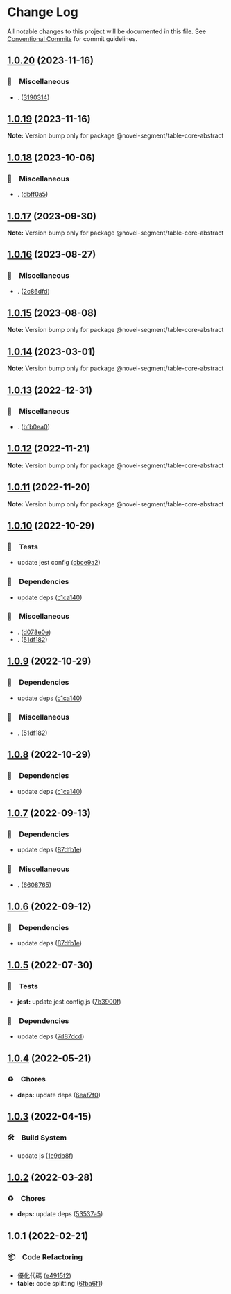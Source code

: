 # Change Log

All notable changes to this project will be documented in this file.
See [Conventional Commits](https://conventionalcommits.org) for commit guidelines.

## [1.0.20](https://github.com/bluelovers/ws-segment/compare/@novel-segment/table-core-abstract@1.0.18...@novel-segment/table-core-abstract@1.0.20) (2023-11-16)



### 🔖　Miscellaneous

* . ([3190314](https://github.com/bluelovers/ws-segment/commit/3190314c75a7ee0dc369365533dca4008da13afd))



## [1.0.19](https://github.com/bluelovers/ws-segment/compare/@novel-segment/table-core-abstract@1.0.18...@novel-segment/table-core-abstract@1.0.19) (2023-11-16)

**Note:** Version bump only for package @novel-segment/table-core-abstract





## [1.0.18](https://github.com/bluelovers/ws-segment/compare/@novel-segment/table-core-abstract@1.0.17...@novel-segment/table-core-abstract@1.0.18) (2023-10-06)



### 🔖　Miscellaneous

* . ([dbff0a5](https://github.com/bluelovers/ws-segment/commit/dbff0a57fa8c30afd54c1193b888cbbb4a397aa2))



## [1.0.17](https://github.com/bluelovers/ws-segment/compare/@novel-segment/table-core-abstract@1.0.16...@novel-segment/table-core-abstract@1.0.17) (2023-09-30)

**Note:** Version bump only for package @novel-segment/table-core-abstract





## [1.0.16](https://github.com/bluelovers/ws-segment/compare/@novel-segment/table-core-abstract@1.0.15...@novel-segment/table-core-abstract@1.0.16) (2023-08-27)



### 🔖　Miscellaneous

* . ([2c86dfd](https://github.com/bluelovers/ws-segment/commit/2c86dfd6b17559ebd55eb2b73bdf96c6fb825a5d))



## [1.0.15](https://github.com/bluelovers/ws-segment/compare/@novel-segment/table-core-abstract@1.0.14...@novel-segment/table-core-abstract@1.0.15) (2023-08-08)

**Note:** Version bump only for package @novel-segment/table-core-abstract





## [1.0.14](https://github.com/bluelovers/ws-segment/compare/@novel-segment/table-core-abstract@1.0.13...@novel-segment/table-core-abstract@1.0.14) (2023-03-01)

**Note:** Version bump only for package @novel-segment/table-core-abstract





## [1.0.13](https://github.com/bluelovers/ws-segment/compare/@novel-segment/table-core-abstract@1.0.12...@novel-segment/table-core-abstract@1.0.13) (2022-12-31)



### 🔖　Miscellaneous

* . ([bfb0ea0](https://github.com/bluelovers/ws-segment/commit/bfb0ea03e19dab3229aad4f8c33be5ee7bae3b73))



## [1.0.12](https://github.com/bluelovers/ws-segment/compare/@novel-segment/table-core-abstract@1.0.11...@novel-segment/table-core-abstract@1.0.12) (2022-11-21)

**Note:** Version bump only for package @novel-segment/table-core-abstract





## [1.0.11](https://github.com/bluelovers/ws-segment/compare/@novel-segment/table-core-abstract@1.0.10...@novel-segment/table-core-abstract@1.0.11) (2022-11-20)

**Note:** Version bump only for package @novel-segment/table-core-abstract





## [1.0.10](https://github.com/bluelovers/ws-segment/compare/@novel-segment/table-core-abstract@1.0.7...@novel-segment/table-core-abstract@1.0.10) (2022-10-29)



### 🚨　Tests

* update jest config ([cbce9a2](https://github.com/bluelovers/ws-segment/commit/cbce9a2868e5a0a95fd8f026530c34c9f3930ba0))


### 📌　Dependencies

* update deps ([c1ca140](https://github.com/bluelovers/ws-segment/commit/c1ca140395f246f9c3f10823daed634fb09857cb))


### 🔖　Miscellaneous

* . ([d078e0e](https://github.com/bluelovers/ws-segment/commit/d078e0ec7e17cee79115db055e7b145d7b48f400))
* . ([51df182](https://github.com/bluelovers/ws-segment/commit/51df182715ea4b4242b4cf96fdebfabbe679b99c))



## [1.0.9](https://github.com/bluelovers/ws-segment/compare/@novel-segment/table-core-abstract@1.0.7...@novel-segment/table-core-abstract@1.0.9) (2022-10-29)



### 📌　Dependencies

* update deps ([c1ca140](https://github.com/bluelovers/ws-segment/commit/c1ca140395f246f9c3f10823daed634fb09857cb))


### 🔖　Miscellaneous

* . ([51df182](https://github.com/bluelovers/ws-segment/commit/51df182715ea4b4242b4cf96fdebfabbe679b99c))



## [1.0.8](https://github.com/bluelovers/ws-segment/compare/@novel-segment/table-core-abstract@1.0.7...@novel-segment/table-core-abstract@1.0.8) (2022-10-29)



### 📌　Dependencies

* update deps ([c1ca140](https://github.com/bluelovers/ws-segment/commit/c1ca140395f246f9c3f10823daed634fb09857cb))



## [1.0.7](https://github.com/bluelovers/ws-segment/compare/@novel-segment/table-core-abstract@1.0.5...@novel-segment/table-core-abstract@1.0.7) (2022-09-13)



### 📌　Dependencies

* update deps ([87dfb1e](https://github.com/bluelovers/ws-segment/commit/87dfb1e8c4e0ef55b975639bc94e113442cb1af7))


### 🔖　Miscellaneous

* . ([6608765](https://github.com/bluelovers/ws-segment/commit/66087652b3679f0833cc54051ba4889f8f909383))



## [1.0.6](https://github.com/bluelovers/ws-segment/compare/@novel-segment/table-core-abstract@1.0.5...@novel-segment/table-core-abstract@1.0.6) (2022-09-12)



### 📌　Dependencies

* update deps ([87dfb1e](https://github.com/bluelovers/ws-segment/commit/87dfb1e8c4e0ef55b975639bc94e113442cb1af7))



## [1.0.5](https://github.com/bluelovers/ws-segment/compare/@novel-segment/table-core-abstract@1.0.4...@novel-segment/table-core-abstract@1.0.5) (2022-07-30)


### 🚨　Tests

* **jest:** update jest.config.js ([7b3900f](https://github.com/bluelovers/ws-segment/commit/7b3900fd6b638fb8774b306b6435b8082b5a275b))


### 📌　Dependencies

* update deps ([7d87dcd](https://github.com/bluelovers/ws-segment/commit/7d87dcd5e09103380b46b625fd0c2b9b69705307))





## [1.0.4](https://github.com/bluelovers/ws-segment/compare/@novel-segment/table-core-abstract@1.0.3...@novel-segment/table-core-abstract@1.0.4) (2022-05-21)


### ♻️　Chores

* **deps:** update deps ([6eaf7f0](https://github.com/bluelovers/ws-segment/commit/6eaf7f0fb6e8d803b5eb8dbb3e2cd7a1d6b19f52))





## [1.0.3](https://github.com/bluelovers/ws-segment/compare/@novel-segment/table-core-abstract@1.0.2...@novel-segment/table-core-abstract@1.0.3) (2022-04-15)


### 🛠　Build System

* update js ([1e9db8f](https://github.com/bluelovers/ws-segment/commit/1e9db8f6a717a2ef40dec86b22e729dafc2ed8d7))





## [1.0.2](https://github.com/bluelovers/ws-segment/compare/@novel-segment/table-core-abstract@1.0.1...@novel-segment/table-core-abstract@1.0.2) (2022-03-28)


### ♻️　Chores

* **deps:** update deps ([53537a5](https://github.com/bluelovers/ws-segment/commit/53537a5c3ddbdc567ab5ac9a74510b16b16b0b9a))





## 1.0.1 (2022-02-21)


### 📦　Code Refactoring

* 優化代碼 ([e4915f2](https://github.com/bluelovers/ws-segment/commit/e4915f24e4da16b752c91224b4457eda63fc4bb2))
* **table:** code splitting ([6fba6f1](https://github.com/bluelovers/ws-segment/commit/6fba6f13dcb75dc2f57c0c905740d487ee38884a))
